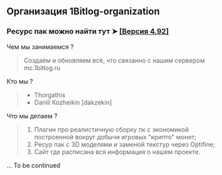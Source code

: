 ## Организация 1Bitlog-organization 

### **Ресурс пак можно найти тут** ➤ [[Версия 4.92]](https://github.com/IBit-mc-server/ResourcePack)


Чем мы занимаемся ?
> Создаём и обновляем всё, что связанно с нашим сервером mc.1bitlog.ru

Кто мы ?
> - Thorgathis
> - Daniil Kozheikin [dakzekin]

Что мы делаем ?
> 1. Плагин про реалистичную сборку пк с экономикой построенной вокруг добычи игровых "крипто" монет;
> 2. Ресур пак с 3D моделями и заменой текстур через Optifine;
> 3. Сайт где расписана вся информация о нашем проекте.
<!-- 3. Приложение для генерирования компьютерной сборки [Доп. иснтрумент для основного плагина]; -->

... To be continued
